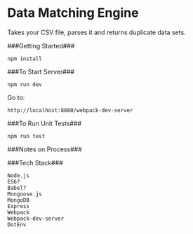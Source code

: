 # Data Matching Engine

Takes your CSV file, parses it and returns duplicate data sets.

###Getting Started###

    npm install

###To Start Server###

    npm run dev

Go to:

    http://localhost:8080/webpack-dev-server

###To Run Unit Tests###

    npm run test

###Notes on Process###



###Tech Stack###

    Node.js
    ES6?
    Babel?
    Mongoose.js
    MongoDB
    Express
    Webpack
    Webpack-dev-server
    DotEnv
